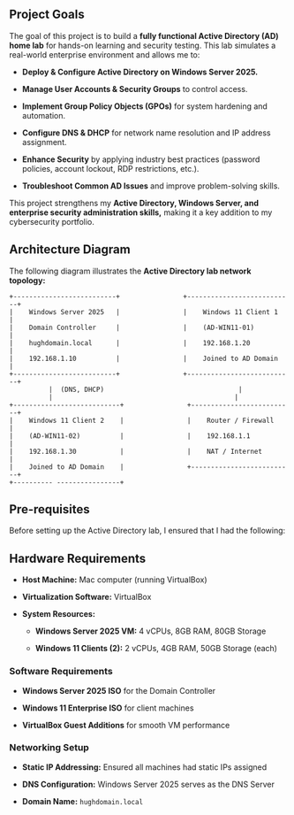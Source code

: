 ## Project Goals
The goal of this project is to build a **fully functional Active Directory (AD) home lab** for hands-on learning and security testing. This lab simulates a real-world enterprise environment and allows me to:

* **Deploy & Configure Active Directory on Windows Server 2025.**

* **Manage User Accounts & Security Groups** to control access.

* **Implement Group Policy Objects (GPOs)** for system hardening and automation.

* **Configure DNS & DHCP** for network name resolution and IP address assignment.

* **Enhance Security** by applying industry best practices (password policies, account lockout, RDP restrictions, etc.).

* **Troubleshoot Common AD Issues** and improve problem-solving skills.

This project strengthens my **Active Directory, Windows Server, and enterprise security administration skills,** making it a key addition to my cybersecurity portfolio.

## Architecture Diagram
The following diagram illustrates the **Active Directory lab network topology:**

```pgsql
+--------------------------+                +---------------------------+
|    Windows Server 2025   |                |    Windows 11 Client 1    |
|    Domain Controller     |                |    (AD-WIN11-01)          |
|    hughdomain.local      |                |    192.168.1.20           |
|    192.168.1.10          |                |    Joined to AD Domain    |
+--------------------------+                +---------------------------+
          |  (DNS, DHCP)                                  |
          |                                              |
+---------------------------+                +--------------------------+
|    Windows 11 Client 2    |                |    Router / Firewall     |
|    (AD-WIN11-02)          |                |    192.168.1.1           |
|    192.168.1.30           |                |    NAT / Internet        |
|    Joined to AD Domain    |                +--------------------------+
+---------- ----------------+
```
## Pre-requisites
Before setting up the Active Directory lab, I ensured that I had the following:

## Hardware Requirements
* **Host Machine:** Mac computer (running VirtualBox)

* **Virtualization Software:** VirtualBox

* **System Resources:**

   * __Windows Server 2025 VM:__ 4 vCPUs, 8GB RAM, 80GB Storage

   * __Windows 11 Clients (2):__ 2 vCPUs, 4GB RAM, 50GB Storage (each)

### Software Requirements
* **Windows Server 2025 ISO** for the Domain Controller

* **Windows 11 Enterprise ISO** for client machines

* **VirtualBox Guest Additions** for smooth VM performance

### Networking Setup
* **Static IP Addressing:** Ensured all machines had static IPs assigned

* **DNS Configuration:** Windows Server 2025 serves as the DNS Server

* **Domain Name:** `hughdomain.local`
